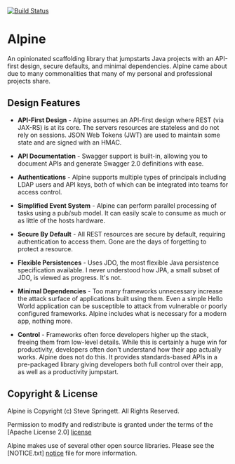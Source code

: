 [![Build Status](https://travis-ci.org/stevespringett/alpine.svg?branch=3.0-dev)](https://travis-ci.org/stevespringett/alpine)

Alpine
=========

An opinionated scaffolding library that jumpstarts Java projects with an 
API-first design, secure defaults, and minimal dependencies. Alpine came 
about due to many commonalities that many of my personal and professional
projects share. 

Design Features
-

* **API-First Design** - 
Alpine assumes an API-first design where REST (via JAX-RS) is
at its core. The servers resources are stateless and do not rely
on sessions. JSON Web Tokens (JWT) are used to maintain some state
and are signed with an HMAC.

* **API Documentation** - 
Swagger support is built-in, allowing you to document APIs and generate
Swagger 2.0 definitions with ease.

* **Authentications** - 
Alpine supports multiple types of principals including LDAP users and 
API keys, both of which can be integrated into teams for access control.

* **Simplified Event System** - 
Alpine can perform parallel processing of tasks using a pub/sub model.
It can easily scale to consume as much or as little of the hosts hardware.

* **Secure By Default** - 
All REST resources are secure by default, requiring authentication to 
access them. Gone are the days of forgetting to protect a resource. 

* **Flexible Persistences** - 
Uses JDO, the most flexible Java persistence specification available. I 
never understood how JPA, a small subset of JDO, is viewed as progress.
It's not.

* **Minimal Dependencies** - 
Too many frameworks unnecessary increase the attack surface of applications 
built using them. Even a simple Hello World application can be susceptible 
to attack from vulnerable or poorly configured frameworks. Alpine includes
what is necessary for a modern app, nothing more.

* **Control** - 
Frameworks often force developers higher up the stack, freeing them from
low-level details. While this is certainly a huge win for productivity, 
developers often don't understand how their app actually works. Alpine 
does not do this. It provides standards-based APIs in a pre-packaged 
library giving developers both full control over their app, as well as a
productivity jumpstart.


Copyright & License
-

Alpine is Copyright (c) Steve Springett. All Rights Reserved.

Permission to modify and redistribute is granted under the terms of the 
[Apache License 2.0] [license]

Alpine makes use of several other open source libraries. Please see
the [NOTICE.txt] [notice] file for more information.

  [GitHub Wiki]: https://github.com/stevespringett/alpine/wiki
  [license]: https://github.com/stevespringett/alpine/blob/master/LICENSE.txt
  [notice]: https://github.com/stevespringett/alpine/blob/master/NOTICE.txt
